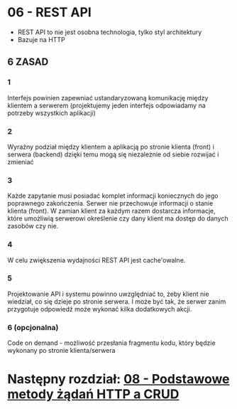 # 06 - REST API

* REST API to nie jest osobna technologia, tylko styl architektury
* Bazuje na HTTP

## 6 ZASAD

### 1 
Interfejs powinien zapewniać ustandaryzowaną komunikację między klientem a serwerem
(projektujemy jeden interfejs odpowiadamy na potrzeby wszystkich aplikacji)

### 2
Wyraźny podział między klientem a aplikacją po stronie klienta (front) i serwera (backend)
dzięki temu mogą się niezależnie od siebie rozwijać i zmieniać

### 3
Każde zapytanie musi posiadać komplet informacji koniecznych do jego poprawnego
zakończenia. Serwer nie przechowuje informacji o stanie klienta (front). W zamian klient za
każdym razem dostarcza informacje, które umożliwią serwerowi określenie czy dany klient ma
dostęp do danych zasobów czy nie.

### 4
W celu zwiększenia wydajności REST API jest cache'owalne.

### 5
Projektowanie API i systemu powinno uwzględniać to, żeby klient nie wiedział, co się dzieje po
stronie serwera. I może być tak, że serwer zanim przygotuje odpowiedź może wykonać kilka
dodatkowych akcji.

### 6 (opcjonalna)
Code on demand - możliwość przesłania fragmentu kodu, który będzie wykonany po stronie klienta/serwera

# Następny rozdział: [08 - Podstawowe metody żądań HTTP a CRUD](08-http-crud.md)